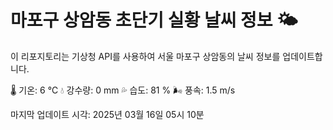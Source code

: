 
# 마포구 상암동 초단기 실황 날씨 정보 🌤️

이 리포지토리는 기상청 API를 사용하여 서울 마포구 상암동의 날씨 정보를 업데이트합니다. 

🌡️ 기온: 6 ℃
💧 강수량: 0 mm
💦 습도: 81 %
🌬️ 풍속: 1.5 m/s

마지막 업데이트 시각: 2025년 03월 16일 05시 10분    
